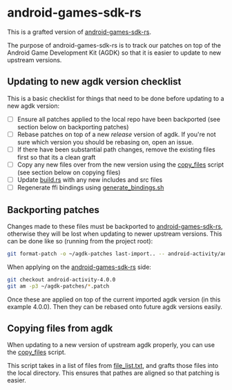 # android-games-sdk-rs

This is a grafted version of [android-games-sdk-rs][agdk].

The purpose of android-games-sdk-rs is to track our patches on top of the Android Game Development Kit (AGDK) so that it is easier to update to new upstream versions.

## Updating to new agdk version checklist

This is a basic checklist for things that need to be done before updating to a new agdk version:

- [ ] Ensure all patches applied to the local repo have been backported (see section below on backporting patches)
- [ ] Rebase patches on top of a new *release* version of agdk. If you're not sure which version you should be rebasing on, open an issue.
- [ ] If there have been substantial path changes, remove the existing files first so that its a clean graft
- [ ] Copy any new files over from the new version using the [copy_files](./copy_files) script (see section below on copying files)
- [ ] Update [build.rs](../build.rs) with any new includes and src files
- [ ] Regenerate ffi bindings using [generate_bindings.sh](./generate_bindings.sh)

## Backporting patches

Changes made to these files must be backported to [android-games-sdk-rs][agdk], otherwise they will be lost when updating to newer upstream versions. This can be done like so (running from the project root):

```bash
git format-patch -o ~/agdk-patches last-import.. -- android-activity/android-games-sdk
```

When applying on the [android-games-sdk-rs][agdk] side:

```bash
git checkout android-activity-4.0.0
git am -p3 ~/agdk-patches/*.patch
```

Once these are applied on top of the current imported agdk version (in this example 4.0.0). Then they can be rebased onto future agdk versions easily.

## Copying files from agdk

When updating to a new version of upstream agdk properly, you can use the [copy_files](./copy_files) script.

This script takes in a list of files from [file_list.txt](./file_list.txt), and grafts those files into the local directory. This ensures that pathes are aligned so that patching is easier.

[agdk]: https://github.com/rust-mobile/android-games-sdk-rs
